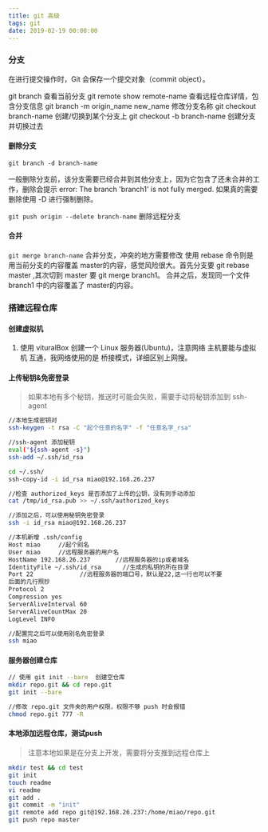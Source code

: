 ```yaml
---
title: git 高级
tags: git
date: 2019-02-19 00:00:00
---
```


### 分支
在进行提交操作时，Git 会保存一个提交对象（commit object）。

git branch 查看当前分支
 git remote show remote-name 查看远程仓库详情，包含分支信息
git branch -m origin_name new_name 修改分支名称
git checkout branch-name 创建/切换到某个分支上
git checkout -b branch-name 创建分支并切换过去

#### 删除分支
```git branch -d branch-name```

一般删除分支前，该分支需要已经合并到其他分支上，因为它包含了还未合并的工作，删除会提示  error: The branch 'branch1' is not fully merged.
如果真的需要删除使用 -D 进行强制删除。

```git push origin --delete branch-name``` 删除远程分支

#### 合并
```git merge branch-name``` 合并分支，冲突的地方需要修改
使用 rebase 命令则是用当前分支的内容覆盖 master的内容，感觉风险很大。首先分支要 git rebase master ,其次切到 master 要 git merge branch1。
合并之后，发现同一个文件 branch1 中的内容覆盖了 master的内容。

### 搭建远程仓库

#### 创建虚拟机
1. 使用 vituralBox 创建一个 Linux 服务器(Ubuntu)，注意网络 主机要能与虚拟机 互通，我网络使用的是 桥接模式，详细区别上网搜。

#### 上传秘钥&免密登录
> 如果本地有多个秘钥，推送时可能会失败，需要手动将秘钥添加到 ssh-agent
```bash
//本地生成密钥对
ssh-keygen -t rsa -C "起个任意的名字" -f "任意名字_rsa"

//ssh-agent 添加秘钥
eval("${ssh-agent -s}")
ssh-add ~/.ssh/id_rsa

cd ~/.ssh/
ssh-copy-id -i id_rsa miao@192.168.26.237

//检查 authorized_keys 是否添加了上传的公钥，没有则手动添加
cat /tmp/id_rsa.pub >> ~/.ssh/authorized_keys

//添加之后，可以使用秘钥免密登录
ssh -i id_rsa miao@192.168.26.237

//本机新增 .ssh/config
Host miao     //起个别名
User miao     //远程服务器的用户名
HostName 192.168.26.237       //远程服务器的ip或者域名
IdentityFile ~/.ssh/id_rsa      //生成的私钥的所在目录
Port 22             //远程服务器的端口号，默认是22,这一行也可以不要
后面的几行照抄
Protocol 2
Compression yes
ServerAliveInterval 60
ServerAliveCountMax 20
LogLevel INFO

//配置完之后可以使用别名免密登录
ssh miao

```

#### 服务器创建仓库
```bash
// 使用 git init --bare  创建空仓库
mkdir repo.git && cd repo.git
git init --bare

//修改 repo.git 文件夹的用户权限，权限不够 push 时会报错
chmod repo.git 777 -R

```
#### 本地添加远程仓库，测试push
> 注意本地如果是在分支上开发，需要将分支推到远程仓库上

```bash
mkdir test && cd test
git init
touch readme
vi readme
git add .
git commit -m "init"
git remote add repo git@192.168.26.237:/home/miao/repo.git
git push repo master
```
